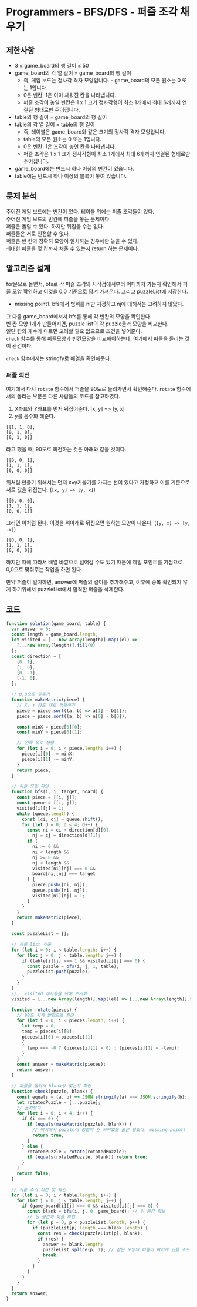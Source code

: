 # Programmers - BFS/DFS - 퍼즐 조각 채우기

## 제한사항

- 3 ≤ game_board의 행 길이 ≤ 50
- game_board의 각 열 길이 = game_board의 행 길이
  - 즉, 게임 보드는 정사각 격자 모양입니다. - game_board의 모든 원소는 0 또는 1입니다.
  - 0은 빈칸, 1은 이미 채워진 칸을 나타냅니다.
  - 퍼즐 조각이 놓일 빈칸은 1 x 1 크기 정사각형이 최소 1개에서 최대 6개까지 연결된 형태로만 주어집니다.
- table의 행 길이 = game_board의 행 길이
- table의 각 열 길이 = table의 행 길이
  - 즉, 테이블은 game_board와 같은 크기의 정사각 격자 모양입니다.
  - table의 모든 원소는 0 또는 1입니다.
  - 0은 빈칸, 1은 조각이 놓인 칸을 나타냅니다.
  - 퍼즐 조각은 1 x 1 크기 정사각형이 최소 1개에서 최대 6개까지 연결된 형태로만 주어집니다.
- game_board에는 반드시 하나 이상의 빈칸이 있습니다.
- table에는 반드시 하나 이상의 블록이 놓여 있습니다.

## 문제 분석

주어진 게임 보드에는 빈칸이 있다. 테이블 위에는 퍼즐 조각들이 있다.  
주어진 게임 보드의 빈칸에 퍼즐을 놓는 문제이다.  
퍼즐은 돌릴 수 있다. 하지만 뒤집을 수는 없다.  
퍼즐들은 서로 인접할 수 없다.  
퍼즐은 빈 칸과 정확히 모양이 일치하는 경우에만 놓을 수 있다.  
최대한 퍼즐을 몇 칸까지 채울 수 있는지 return 하는 문제이다.

## 알고리즘 설계

for문으로 돌면서, bfs로 각 퍼즐 조각의 시작점에서부터 어디까지 가는지 확인해서 퍼즐 모양 확인하고 이것을 0,0 기준으로 당겨 가져온다. 그리고 puzzleList에 저장한다.

- missing point1. bfs에서 범위를 ni만 지정하고 nj에 대해서는 고려하지 않았다.

그 다음 game_board에서서 bfs를 통해 각 빈칸의 모양을 확인한다.  
빈 칸 모양 1개가 만들어지면, puzzle list의 각 puzzle들과 모양을 비교한다.  
일단 칸의 개수가 다르면 고려할 필요 없으므로 조건을 넣어준다.  
`check` 함수를 통해 퍼즐모양과 빈칸모양을 비교해야하는데, 여기에서 퍼즐을 돌리는 것이 관건이다.

`check` 함수에서는 stringfy로 배열을 확인해준다.

### 퍼즐 회전

여기에서 다시 `rotate` 함수에서 퍼즐을 90도로 돌려가면서 확인해준다. `rotate` 함수에서의 돌리는 부분은 다른 사람들의 코드를 참고하였다.

1. X좌표와 Y좌표를 먼저 뒤집어준다. [x, y] => [y, x]
2. y를 음수화 해준다.

```
[[1, 1, 0],
[0, 1, 0],
[0, 1, 0]]
```

라고 했을 때, 90도로 회전하는 것은 아래와 같을 것이다.

```
[[0, 0, 1],
[1, 1, 1],
[0, 0, 0]]
```

위처럼 만들기 위해서는 먼저 x=y기울기를 가지는 선이 있다고 가정하고 이를 기준으로 서로 값을 뒤집는다. (`[x, y] => [y, x]`)

```
[[0, 0, 0],
[1, 1, 1],
[0, 0, 1]]
```

그러면 이처럼 된다. 이것을 위아래로 뒤집으면 원하는 모양이 나온다. (`[y, x] => [y, -x]`)

```
[[0, 0, 1],
[1, 1, 1],
[0, 0, 0]]
```

하지만 때에 따라서 배열 바깥으로 넘어갈 수도 있기 때문에 제일 포인트를 기점으로 0,0으로 맞춰주는 작업을 하면 된다.

만약 퍼즐이 일치하면, answer에 퍼즐의 길이를 추가해주고, 이후에 중복 확인되지 않게 하기위해서 puzzleList에서 합격한 퍼즐을 삭제한다.

## 코드

```js
function solution(game_board, table) {
  var answer = 0;
  const length = game_board.length;
  let visited = [...new Array(length)].map((el) =>
    [...new Array(length)].fill(0)
  );
  const direction = [
    [0, 1],
    [1, 0],
    [0, -1],
    [-1, 0],
  ];

  // 0,0으로 맞추기
  function makeMatrix(piece) {
    // X, Y 좌표 대로 정렬하기
    piece = piece.sort((a, b) => a[1] - b[1]);
    piece = piece.sort((a, b) => a[0] - b[0]);

    const minX = piece[0][0];
    const minY = piece[0][1];

    // 왼쪽 위로 정렬
    for (let i = 0; i < piece.length; i++) {
      piece[i][0] -= minX;
      piece[i][1] -= minY;
    }
    return piece;
  }

  // 퍼즐 모양 확인
  function bfs(i, j, target, board) {
    const piece = [[i, j]];
    const queue = [[i, j]];
    visited[i][j] = 1;
    while (queue.length) {
      const [ci, cj] = queue.shift();
      for (let d = 0; d < 4; d++) {
        const ni = ci + direction[d][0],
          nj = cj + direction[d][1];
        if (
          ni >= 0 &&
          ni < length &&
          nj >= 0 &&
          nj < length &&
          visited[ni][nj] === 0 &&
          board[ni][nj] === target
        ) {
          piece.push([ni, nj]);
          queue.push([ni, nj]);
          visited[ni][nj] = 1;
        }
      }
    }
    return makeMatrix(piece);
  }

  const puzzleList = [];

  // 퍼즐 list 추출
  for (let i = 0; i < table.length; i++) {
    for (let j = 0; j < table.length; j++) {
      if (table[i][j] === 1 && visited[i][j] === 0) {
        const puzzle = bfs(i, j, 1, table);
        puzzleList.push(puzzle);
      }
    }
  }
  // _ visited 재사용을 위해 초기화 _
  visited = [...new Array(length)].map((el) => [...new Array(length)].fill(0));

  function rotate(pieces) {
    // 90도 시계 방향으로 회전
    for (let i = 0; i < pieces.length; i++) {
      let temp = 0;
      temp = pieces[i][0];
      pieces[i][0] = pieces[i][1];
      {
        temp === -0 ? (pieces[i][1] = 0) : (pieces[i][1] = -temp);
      }
    }
    const answer = makeMatrix(pieces);
    return answer;
  }

  // 퍼즐을 돌려서 blank랑 맞는지 확인
  function check(puzzle, blank) {
    const equals = (a, b) => JSON.stringify(a) === JSON.stringify(b);
    let rotatedPuzzle = [...puzzle];
    // 돌려보기
    for (let i = 0; i < 4; i++) {
      if (i === 0) {
        if (equals(makeMatrix(puzzle), blank)) {
          // 여기에서 puzzle이 정렬이 안 되어있을 줄은 몰랐다. missing point!
          return true;
        }
      } else {
        rotatedPuzzle = rotate(rotatedPuzzle);
        if (equals(rotatedPuzzle, blank)) return true;
      }
    }
    return false;
  }

  // 퍼즐 조각 회전 및 확인
  for (let i = 0; i < table.length; i++) {
    for (let j = 0; j < table.length; j++) {
      if (game_board[i][j] === 0 && visited[i][j] === 0) {
        const blank = bfs(i, j, 0, game_board); // 빈 공간 확보
        // 빈 공간과 퍼즐 확인
        for (let p = 0; p < puzzleList.length; p++) {
          if (puzzleList[p].length === blank.length) {
            const res = check(puzzleList[p], blank);
            if (res) {
              answer += blank.length;
              puzzleList.splice(p, 1); // 같은 모양의 퍼즐이 여러개 있을 수도 있다는 것을 놓쳤다. missing point!
              break;
            }
          }
        }
      }
    }
  }
  return answer;
}
```
